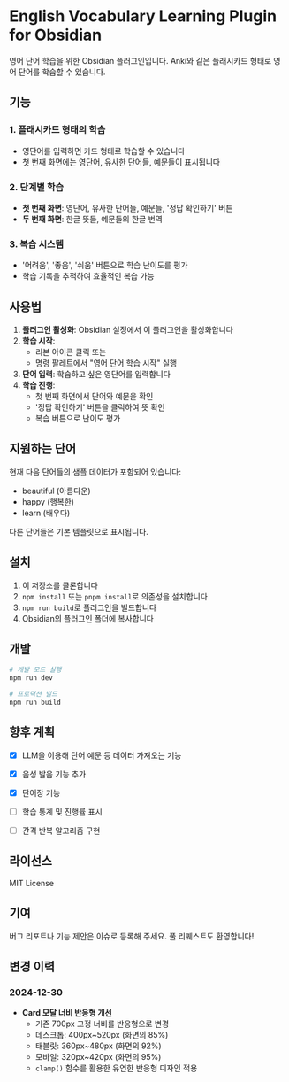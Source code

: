 # English Vocabulary Learning Plugin for Obsidian

영어 단어 학습을 위한 Obsidian 플러그인입니다. Anki와 같은 플래시카드 형태로 영어 단어를 학습할 수 있습니다.

## 기능

### 1. 플래시카드 형태의 학습
- 영단어를 입력하면 카드 형태로 학습할 수 있습니다
- 첫 번째 화면에는 영단어, 유사한 단어들, 예문들이 표시됩니다

### 2. 단계별 학습
- **첫 번째 화면**: 영단어, 유사한 단어들, 예문들, '정답 확인하기' 버튼
- **두 번째 화면**: 한글 뜻들, 예문들의 한글 번역

### 3. 복습 시스템
- '어려움', '좋음', '쉬움' 버튼으로 학습 난이도를 평가
- 학습 기록을 추적하여 효율적인 복습 가능

## 사용법

1. **플러그인 활성화**: Obsidian 설정에서 이 플러그인을 활성화합니다
2. **학습 시작**: 
   - 리본 아이콘 클릭 또는
   - 명령 팔레트에서 "영어 단어 학습 시작" 실행
3. **단어 입력**: 학습하고 싶은 영단어를 입력합니다
4. **학습 진행**: 
   - 첫 번째 화면에서 단어와 예문을 확인
   - '정답 확인하기' 버튼을 클릭하여 뜻 확인
   - 복습 버튼으로 난이도 평가

## 지원하는 단어

현재 다음 단어들의 샘플 데이터가 포함되어 있습니다:
- beautiful (아름다운)
- happy (행복한)
- learn (배우다)

다른 단어들은 기본 템플릿으로 표시됩니다.

## 설치

1. 이 저장소를 클론합니다
2. `npm install` 또는 `pnpm install`로 의존성을 설치합니다
3. `npm run build`로 플러그인을 빌드합니다
4. Obsidian의 플러그인 폴더에 복사합니다

## 개발

```bash
# 개발 모드 실행
npm run dev

# 프로덕션 빌드
npm run build
```

## 향후 계획

- [X] LLM을 이용해 단어 예문 등 데이터 가져오는 기능
- [X] 음성 발음 기능 추가 
- [X] 단어장 기능
- [ ] 학습 통계 및 진행률 표시
- [ ] 간격 반복 알고리즘 구현


## 라이선스

MIT License

## 기여

버그 리포트나 기능 제안은 이슈로 등록해 주세요. 풀 리퀘스트도 환영합니다! 

## 변경 이력

### 2024-12-30
- **Card 모달 너비 반응형 개선**
  - 기존 700px 고정 너비를 반응형으로 변경
  - 데스크톱: 400px~520px (화면의 85%)
  - 태블릿: 360px~480px (화면의 92%)
  - 모바일: 320px~420px (화면의 95%)
  - `clamp()` 함수를 활용한 유연한 반응형 디자인 적용 